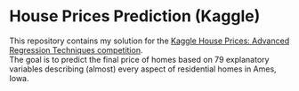 # House Prices Prediction (Kaggle)

This repository contains my solution for the [Kaggle House Prices: Advanced Regression Techniques competition](https://www.kaggle.com/c/house-prices-advanced-regression-techniques).  
The goal is to predict the final price of homes based on 79 explanatory variables describing (almost) every aspect of residential homes in Ames, Iowa.
